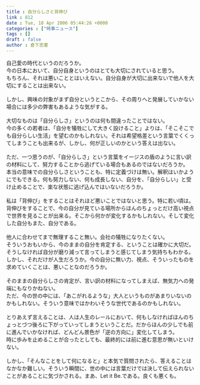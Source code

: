 ```yaml
---
title : 自分らしさと背伸び
link : 812
date : Tue, 18 Apr 2006 05:44:26 +0000
categories : ["時事ニュース"]
tags : []
draft : false
author : 倉下忠憲
---
```


自己愛の時代というのだろうか。<BR>今の日本において、自分自身というのはとても大切にされていると思う。<BR>もちろん、それは悪いこととはいえない。自分自身が大切に出来ないで他人を大切にすることは出来ない。<BR><BR>しかし、興味の対象がまず自分というとこから、その周りへと発展していかない場合には多少の弊害もあるような気がする。<BR><BR>大切なものは「自分らしさ」というのは何も間違ったことではない。<BR>今の多くの若者は、「自分を犠牲にして大きく設けること」よりは、「そこそこでも自分らしい生活」を望むのかもしれない。それは希望格差という言葉でくくってしまうことも出来るが、しかし、何が正しいのかという答えは出ない。<BR><BR>ただ、一つ思うのが、「自分らしさ」という言葉をイージスの盾のように言い訳の材料にして、努力することから逃げている場合もあるのではないだろうか。<BR>本当の意味での自分らしさということも、特に定義づけは無い。解釈はいかようにでもできる。何も努力しない、何も成長しない、自分を、「自分らしい」と受け止めることで、楽な状態に逃げ込んではいないだろうか。<BR><BR>私は「背伸び」をすることはそれほど悪いことではないと思う。特に若い頃は。<BR>背伸びをすることで、今の自分が見ている場所からほんのちょっとだけ高い視点で世界を見ることが出来る。そこから何かが変化するかもしれない。そして変化した自分もまた、自分である。<BR><BR>他人に合わせてまで無理すること無い。会社の犠牲になりたくない。<BR>そういうおもいから、今のままの自分を肯定する、ということは確かに大切だ。そうしなければ自分が磨り減って言ってしまうと感じてしまう気持ちもわかる。<BR>しかし、それだけが人生だろうか。今の自分に無い力、視点、そういったものを求めていくことは、悪いことなのだろうか。<BR><BR>そのままの自分らしさの肯定が、言い訳の材料になってしまえば、無気力への発端にもなりかねない。<BR>ただ、今の世の中には、「あこがれるような」大人というものがあまりいないのかもしれない。そういう意味ではかわいそうな世代であるのかもしれない。<BR><BR>とりあえず言えることは、人は人生のレールにおいて、何もしなければほんのちょっとづつ後ろに下がっていってしまうということだ。だからほんの少しでも前に進んでいかなければ、どんどん景色が「逆の方向に」変化してしまう。<BR>時に歩みを止めることが合ったとしても、最終的には前に進む意思が無いといけない。<BR><BR>しかし、「そんなことをして何になると」と本気で質問されたら、答えることはなかなか難しい。そういう瞬間に、世の中には言葉だけでは決して伝えられないことがあることに気づかされる。まあ、Let it Be.である。良くも悪くも。<br><br>
